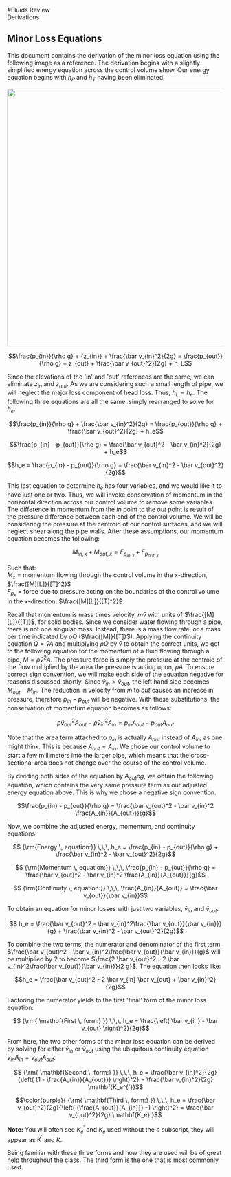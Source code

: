 #Fluids Review <br> Derivations
## Minor Loss Equations

This document contains the derivation of the minor loss equation using the following image as a reference. The derivation begins with a slightly simplified energy equation across the control volume show. Our energy equation begins with $h_P$ and $h_T$ having been eliminated.

<center><img src="https://github.com/AguaClara/CEE4540_Master/blob/master/AguaClara%20Water%20Treatment%20Plant%20Design/Fluids%20Review/Images/Minor_loss_pipe.jpg?raw=true" width=600></center>

$$\frac{p_{in}}{\rho g} + {z_{in}} + \frac{\bar v_{in}^2}{2g} = \frac{p_{out}}{\rho g} + z_{out} + \frac{\bar v_{out}^2}{2g} + h_L$$

Since the elevations of the 'in' and 'out' references are the same, we can eliminate $z_{in}$ and $z_{out}$. As we are considering such a small length of pipe, we will neglect the major loss component of head loss. Thus, $h_L = h_e$. The following three equations are all the same, simply rearranged to solve for $h_e$.

$$\frac{p_{in}}{\rho g} + \frac{\bar v_{in}^2}{2g} = \frac{p_{out}}{\rho g} + \frac{\bar v_{out}^2}{2g} + h_e$$

$$\frac{p_{in} - p_{out}}{\rho g} = \frac{\bar v_{out}^2 - \bar v_{in}^2}{2g} + h_e$$

$$h_e = \frac{p_{in} - p_{out}}{\rho g} + \frac{\bar v_{in}^2 - \bar v_{out}^2}{2g}$$

This last equation to determine $h_e$ has four variables, and we would like it to have just one or two. Thus, we will invoke conservation of momentum in the horizontal direction across our control volume to remove some variables. The difference in momentum from the $in$ point to the $out$ point is result of the pressure difference between each end of the control volume. We will be considering the pressure at the centroid of our control surfaces, and we will neglect shear along the pipe walls. After these assumptions, our momentum equation becomes the following:

$$M_{in, \, x} + M_{out, \, x} = F_{p_{in, \, x}} + F_{p_{out, \, x}}$$

Such that:  
$M_{x}$ = momentum flowing through the control volume in the x-direction, $\frac{[M][L]}{[T]^2}$  
$F_{p_x}$ = force due to pressure acting on the boundaries of the control volume in the x-direction, $\frac{[M][L]}{[T]^2}$


Recall that momentum is mass times velocity, $m\bar v$ with units of $\frac{[M][L]}{[T]}$, for solid bodies. Since we consider water flowing through a pipe, there is not one singular mass. Instead, there is a mass flow rate, or a mass per time indicated by $\rho Q$ ($\frac{[M]}{[T]}$). Applying the continuity equation $Q = \bar v A$ and multiplying $\rho Q$ by $\bar v$ to obtain the correct units, we get to the following equation for the momentum of a fluid flowing through a pipe, $M = \rho \bar v^2 A$. The pressure force is simply the pressure at the centroid of the flow multiplied by the area the pressure is acting upon, $p  A$. To ensure correct sign convention, we will make each side of the equation negative for reasons discussed shortly. Since $\bar v_{in} > \bar v_{out}$, the left hand side becomes $M_{out} - M_{in}$. The reduction in velocity from $in$ to $out$ causes an increase in pressure, therefore $p_{in} - p_{out}$ will be negative. With these substitutions, the conservation of momentum equation becomes as follows:

$$\rho \bar v_{out}^2 A_{out} - \rho \bar v_{in}^2 A_{in} = p_{in} A_{out} - p_{out} A_{out}$$

Note that the area term attached to $p_{in}$ is actually $A_{out}$ instead of $A_{in}$, as one might think. This is because $A_{out} = A_{in}$. We chose our control volume to start a few millimeters into the larger pipe, which means that the cross-sectional area does not change over the course of the control volume.

By dividing both sides of the equation by $A_{out} \rho g$, we obtain the following equation, which contains the very same pressure term as our adjusted energy equation above. This is why we chose a negative sign convention.

$$\frac{p_{in} - p_{out}}{\rho g} = \frac{\bar v_{out}^2 - \bar v_{in}^2 \frac{A_{in}}{A_{out}}}{g}$$

Now, we combine the adjusted energy, momentum, and continuity equations:

$$ {\rm{Energy \, equation:}} \,\,\,  h_e = \frac{p_{in} - p_{out}}{\rho g} + \frac{\bar v_{in}^2 - \bar v_{out}^2}{2g}$$  

$$ {\rm{Momentum \, equation:}} \,\,\, \frac{p_{in} - p_{out}}{\rho g} = \frac{\bar v_{out}^2 - \bar v_{in}^2 \frac{A_{in}}{A_{out}}}{g}$$

$$ {\rm{Continuity \, equation:}} \,\,\, \frac{A_{in}}{A_{out}} = \frac{\bar v_{out}}{\bar v_{in}}$$

To obtain an equation for minor losses with just two variables, $\bar v_{in}$ and $\bar v_{out}$.

$$ h_e = \frac{\bar v_{out}^2 - \bar v_{in}^2\frac{\bar v_{out}}{\bar v_{in}}}{g} + \frac{\bar v_{in}^2 - \bar v_{out}^2}{2g}$$

To combine the two terms, the numerator and denominator of the first term, $\frac{\bar v_{out}^2 - \bar v_{in}^2\frac{\bar v_{out}}{\bar v_{in}}}{g}$ will be multiplied by $2$ to become $\frac{2 \bar v_{out}^2 - 2 \bar v_{in}^2\frac{\bar v_{out}}{\bar v_{in}}}{2 g}$. The equation then looks like:

$$h_e = \frac{\bar v_{out}^2 - 2 \bar v_{in} \bar v_{out} + \bar v_{in}^2}{2g}$$

Factoring the numerator yields to the first 'final' form of the minor loss equation:

$$ {\rm{ \mathbf{First \, form:} }} \,\,\, h_e = \frac{\left( \bar v_{in}  - \bar v_{out} \right)^2}{2g}$$

From here, the two other forms of the minor loss equation can be derived by solving for either $\bar v_{in}$ or $\bar v_{out}$ using the ubiquitous continuity equation $\bar v_{in} A_{in} = \bar v_{out} A_{out}$:

$$ {\rm{ \mathbf{Second \, form:} }} \,\,\, h_e = \frac{\bar v_{in}^2}{2g}{\left( {1 - \frac{A_{in}}{A_{out}}} \right)^2} = \frac{\bar v_{in}^2}{2g} \mathbf{K_e^{'}}$$

$$\color{purple}{
{\rm{ \mathbf{Third \, form:} }} \,\,\, h_e = \frac{\bar v_{out}^2}{2g}{\left( {\frac{A_{out}}{A_{in}}} -1 \right)^2} = \frac{\bar v_{out}^2}{2g} \mathbf{K_e}
}$$

**Note:** You will often see $K_e^{'}$ and $K_e$ used without the $e$ subscript, they will appear as $K^{'}$ and $K$.

Being familiar with these three forms and how they are used will be of great help throughout the class. The third form is the one that is most commonly used.
